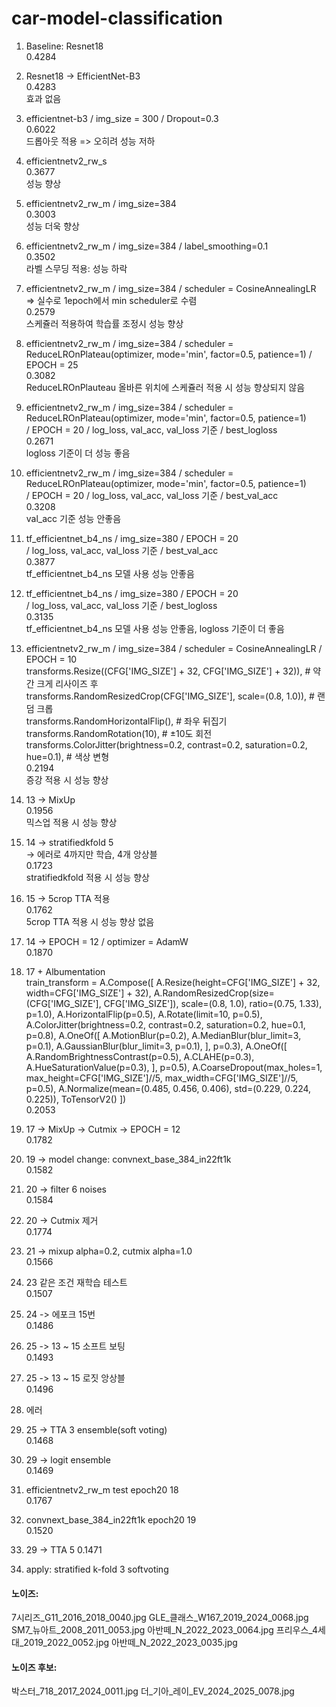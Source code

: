 # car-model-classification

1. Baseline: Resnet18  
   0.4284

2. Resnet18 -> EfficientNet-B3  
   0.4283  
   효과 없음

3. efficientnet-b3 / img_size = 300 / Dropout=0.3  
   0.6022  
   드롭아웃 적용 => 오히려 성능 저하

4. efficientnetv2_rw_s  
   0.3677  
   성능 향상

5. efficientnetv2_rw_m / img_size=384  
   0.3003   
   성능 더욱 향상

6. efficientnetv2_rw_m / img_size=384 / label_smoothing=0.1  
    0.3502   
    라벨 스무딩 적용: 성능 하락

7. efficientnetv2_rw_m / img_size=384 / scheduler = CosineAnnealingLR => 실수로 1epoch에서 min scheduler로 수렴  
    0.2579   
    스케쥴러 적용하여 학습률 조정시 성능 향상

8. efficientnetv2_rw_m / img_size=384 / scheduler = ReduceLROnPlateau(optimizer, mode='min', factor=0.5, patience=1) / EPOCH = 25  
    0.3082   
    ReduceLROnPlauteau 올바른 위치에 스케쥴러 적용 시 성능 향상되지 않음

9. efficientnetv2_rw_m / img_size=384 / scheduler = ReduceLROnPlateau(optimizer, mode='min', factor=0.5, patience=1)  
    / EPOCH = 20 / log_loss, val_acc, val_loss 기준 / best_logloss  
    0.2671   
    logloss 기준이 더 성능 좋음

10. efficientnetv2_rw_m / img_size=384 / scheduler = ReduceLROnPlateau(optimizer, mode='min', factor=0.5, patience=1)  
    / EPOCH = 20 / log_loss, val_acc, val_loss 기준 / best_val_acc  
    0.3208   
    val_acc 기준 성능 안좋음

11. tf_efficientnet_b4_ns / img_size=380 / EPOCH = 20  
    / log_loss, val_acc, val_loss 기준 / best_val_acc  
    0.3877   
    tf_efficientnet_b4_ns 모델 사용 성능 안좋음

12. tf_efficientnet_b4_ns / img_size=380 / EPOCH = 20  
    / log_loss, val_acc, val_loss 기준 / best_logloss  
    0.3135   
    tf_efficientnet_b4_ns 모델 사용 성능 안좋음, logloss 기준이 더 좋음

13. efficientnetv2_rw_m / img_size=384 / scheduler = CosineAnnealingLR / EPOCH = 10  
    transforms.Resize((CFG['IMG_SIZE'] + 32, CFG['IMG_SIZE'] + 32)),  # 약간 크게 리사이즈 후  
    transforms.RandomResizedCrop(CFG['IMG_SIZE'], scale=(0.8, 1.0)),  # 랜덤 크롭  
    transforms.RandomHorizontalFlip(),                                # 좌우 뒤집기  
    transforms.RandomRotation(10),                                    # ±10도 회전  
    transforms.ColorJitter(brightness=0.2, contrast=0.2, saturation=0.2, hue=0.1),  # 색상 변형  
    0.2194   
    증강 적용 시 성능 향상

14. 13 -> MixUp  
    0.1956   
    믹스업 적용 시 성능 향상

15. 14 -> stratifiedkfold 5  
    -> 에러로 4까지만 학습, 4개 앙상블  
    0.1723   
    stratifiedkfold 적용 시 성능 향상

16. 15 -> 5crop TTA 적용  
    0.1762   
    5crop TTA 적용 시 성능 향상 없음

17. 14 -> EPOCH = 12 / optimizer = AdamW   
    0.1870

18. 17 + Albumentation   
    train_transform = A.Compose([
    A.Resize(height=CFG['IMG_SIZE'] + 32, width=CFG['IMG_SIZE'] + 32),
    A.RandomResizedCrop(size=(CFG['IMG_SIZE'], CFG['IMG_SIZE']),
                        scale=(0.8, 1.0), ratio=(0.75, 1.33), p=1.0),
    A.HorizontalFlip(p=0.5),
    A.Rotate(limit=10, p=0.5),
    A.ColorJitter(brightness=0.2, contrast=0.2, saturation=0.2, hue=0.1, p=0.8),
    A.OneOf([
        A.MotionBlur(p=0.2),
        A.MedianBlur(blur_limit=3, p=0.1),
        A.GaussianBlur(blur_limit=3, p=0.1),
    ], p=0.3),
    A.OneOf([
        A.RandomBrightnessContrast(p=0.5),
        A.CLAHE(p=0.3),
        A.HueSaturationValue(p=0.3),
    ], p=0.5),
    A.CoarseDropout(max_holes=1, max_height=CFG['IMG_SIZE']//5, max_width=CFG['IMG_SIZE']//5, p=0.5),
    A.Normalize(mean=(0.485, 0.456, 0.406),
                std=(0.229, 0.224, 0.225)),
    ToTensorV2()
])   
   0.2053

19. 17 -> MixUp -> Cutmix -> EPOCH = 12   
    0.1782   

20. 19 -> model change: convnext_base_384_in22ft1k   
    0.1582

21. 20 -> filter 6 noises   
    0.1584

22. 20 -> Cutmix 제거   
    0.1774

23. 21 -> mixup alpha=0.2, cutmix alpha=1.0   
    0.1566

24. 23 같은 조건 재학습 테스트   
    0.1507

25. 24 -> 에포크 15번   
    0.1486

26. 25 -> 13 ~ 15 소프트 보팅   
    0.1493

27. 25 -> 13 ~ 15 로짓 앙상블   
    0.1496

28. 에러

29. 25 -> TTA 3 ensemble(soft voting)   
    0.1468
    
30. 29 -> logit ensemble   
    0.1469

31. efficientnetv2_rw_m test epoch20 18   
    0.1767
    
32. convnext_base_384_in22ft1k epoch20 19   
    0.1520

33. 29 -> TTA 5
    0.1471

34. apply: stratified k-fold 3 softvoting
    
#### 노이즈:
7시리즈_G11_2016_2018_0040.jpg
GLE_클래스_W167_2019_2024_0068.jpg
SM7_뉴아트_2008_2011_0053.jpg
아반떼_N_2022_2023_0064.jpg
프리우스_4세대_2019_2022_0052.jpg
아반떼_N_2022_2023_0035.jpg

#### 노이즈 후보:
박스터_718_2017_2024_0011.jpg
더_기아_레이_EV_2024_2025_0078.jpg
